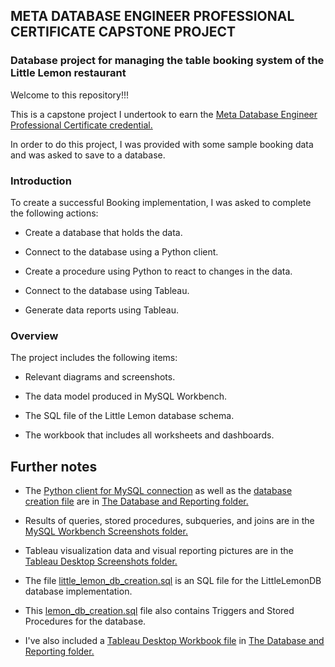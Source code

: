 ## META DATABASE ENGINEER PROFESSIONAL CERTIFICATE CAPSTONE PROJECT

### Database project for managing the table booking system of the Little Lemon restaurant

Welcome to this repository!!!

This is a capstone project I undertook to earn the [Meta Database Engineer Professional Certificate credential.](https://www.coursera.org/professional-certificates/meta-database-engineer)

In order to do this project, I was provided with some sample booking data and was asked to save to a database. 

### Introduction

To create a successful Booking implementation, I was asked to complete the following actions:

* Create a database that holds the data.

* Connect to the database using a Python client.

* Create a procedure using Python to react to changes in the data.

* Connect to the database using Tableau.

* Generate data reports using Tableau.

### Overview

The project includes the following items:

* Relevant diagrams and screenshots.

* The data model produced in MySQL Workbench.

* The SQL file of the Little Lemon database schema.

* The workbook that includes all worksheets and dashboards.

## Further notes

* The [Python client for MySQL connection](The-Database-and-Reporting/python_client.ipynb) as well as the [database creation file](The-Database-and-Reporting/little_lemon_db_creation.sql) are in [The Database and Reporting folder.](The-Database-and-Reporting)

* Results of queries, stored procedures, subqueries, and joins are in the [MySQL Workbench Screenshots folder.](MySQL-Workbench-Screenshots)

* Tableau visualization data and visual reporting pictures are in the [Tableau Desktop Screenshots folder.](Tableau-Desktop-Screenshots)

* The file [little_lemon_db_creation.sql](The-Database-and-Reporting/little_lemon_db_creation.sql) is an SQL file for the LittleLemonDB database implementation.

* This [lemon_db_creation.sql](The-Database-and-Reporting/little_lemon_db_creation.sql) file also contains Triggers and Stored Procedures for the database.

* I've also included a [Tableau Desktop Workbook file](The-Database-and-Reporting/little_lemon_workbook.twbx) in [The Database and Reporting folder.](The-Database-and-Reporting)
